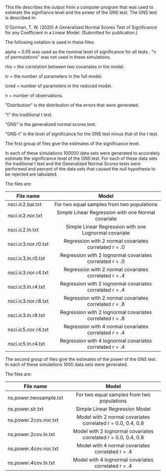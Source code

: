 This file describes the output from a computer program that was
used to estimate the signifiance level and the power of the 
GNS test. The GNS test is described in:

O'Gorman, T. W. (2020) A Generalized Normal Scores Test of Significance
for any Coefficient in a Linear Model. (Submitted for publication.)

The following notation is used in these files:

alpha = 0.05 was used as the nominal level of significance for all tests
.
"n of permutations" was not used in these simulations.

rho   = the correlation between two covariates in the model.

ic    = the number of parameters in the full model.

icred = number of parameters in the reduced model.

n     = number of observations.

"Distribution" is the distribution of the errors that were generated.

"t" the traditional t test.
 
"GNS" is the generalized normal scores test. 

"GNS-t" is the level of significance for the GNS test minus that of the t test.


The first group of files give the estimates of the significance level.

In each of these simulations 100000 data sets were generated to accurately
estimate the significance level of the GNS test. For each of these 
data sets the traditional t test and the Generalized Normal 
Scores tests were performed and percent of the data sets that 
caused the null hypothesis to be rejected are tabulated.


The files are:

|        File name     |              Model|
|----------------------|:------------------:|
|nsci.ic2.bal.txt      |For two equal samples from two populations|
|nsci.ic2.nor.txt      |Simple Linear Regression with one Normal covariate|
|nsci.ic2.ln.txt       |Simple Linear Regression with one Lognormal covariate|
|nsci.ic3.nor.r0.txt   |Regression with 2 normal covariates correlated r = .0|
|nsci.ic3.ln.r0.txt    |Regression with 2 lognormal covariates correlated r = .0|
|nsci.ic3.nor.r4.txt   |Regression with 2 normal covariates correlated r = .4|
|nsci.ic3.ln.r4.txt    |Regression with 2 lognormal covariates correlated r = .4|
|nsci.ic3.nor.r8.txt   |Regression with 2 normal covariates correlated r = .8|
|nsci.ic3.ln.r8.txt    |Regression with 2 lognormal covariates correlated r = .8|
|nsci.ic5.nor.r4.txt   |Regression with 4 normal covariates correlated r = .4|
|nsci.ic5.ln.r4.txt    |Regression with 4 lognormal covariates correlated r = .4| 



The second group of files give the estimates of the power of the GNS test.
In each of these simulations 1000 data sets were generated.
 

The files are:

|        File name     |              Model|
|------------------------|:------------------:|
| ns.power.twosample.txt |For two equal samples from two populations|
| ns.power.slr.txt       |Simple Linear Regression Model |
| ns.power.2cov.nor.txt  |Model with 2 normal covariates correlated r = 0.0, 0.4, 0.8|
| ns.power.2cov.ln.txt   |Model with 2 lognormal covariates correlated r = 0.0, 0.4, 0.8|
| ns.power.4cov.nor.txt  |Model with 4 normal covariates correlated r = .4|
| ns.power.4cov.ln.txt   |Model with 4 lognormal covariates correlated r = .4|


